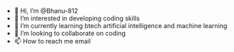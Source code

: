- 👋 Hi, I’m @Bhanu-812
- 👀 I’m interested in developing coding skills
- 🌱 I’m currently learning btech artificial intelligence and machine learning
- 💞️ I’m looking to collaborate on coding
- 📫 How to reach me email

<!---
Bhanu-812/Bhanu-812 is a ✨ special ✨ repository because its `README.md` (this file) appears on your GitHub profile.
You can click the Preview link to take a look at your changes.
--->
